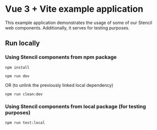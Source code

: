 # Vue 3 + Vite example application

This example application demonstrates the usage of some of our Stencil web components. Additionally, it serves for testing purposes.


## Run locally

### Using Stencil components from npm package

 ```npm install```


 ```npm run dev```
 
 OR (to unlink the previously linked local dependency)

 ```npm run clean:dev```


### Using Stencil components from local package (for testing purposes)

 ```npm run test:local```

